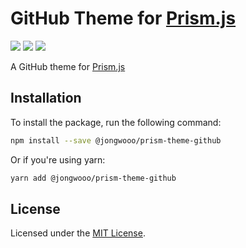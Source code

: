 # GitHub Theme for [Prism.js](http://prismjs.com/)

[![](https://img.shields.io/npm/v/@jongwooo/prism-theme-github?style=flat-square&color=orange)](https://www.npmjs.com/package/@jongwooo/prism-theme-github)
[![](https://img.shields.io/bundlephobia/min/@jongwooo/prism-theme-github?style=flat-square)](https://bundlephobia.com/package/@jongwooo/prism-theme-github)
[![](https://img.shields.io/npm/l/@jongwooo/prism-theme-github?style=flat-square)](LICENSE)

A GitHub theme for [Prism.js](http://prismjs.com/)

## Installation

To install the package, run the following command:

```bash
npm install --save @jongwooo/prism-theme-github
```

Or if you're using yarn:

```bash
yarn add @jongwooo/prism-theme-github
```

## License

Licensed under the [MIT License](LICENSE).
